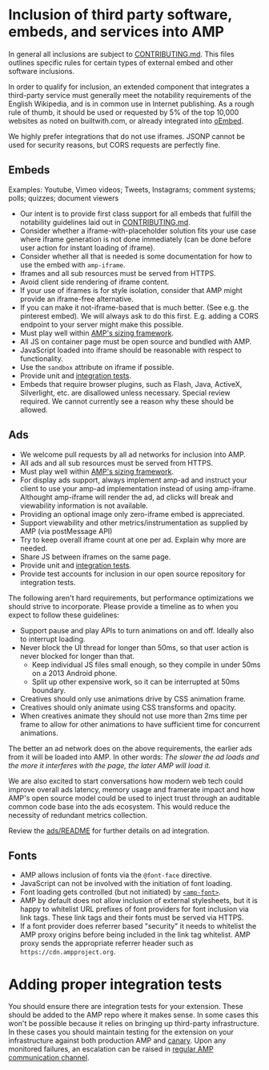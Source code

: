 # Inclusion of third party software, embeds, and services into AMP

In general all inclusions are subject to [CONTRIBUTING.md](../CONTRIBUTING.md).
This files outlines specific rules for certain types of external embed and other
software inclusions.

In order to qualify for inclusion, an extended component that integrates a
third-party service must generally meet the notability requirements of the
English Wikipedia, and is in common use in Internet publishing. As a rough rule
of thumb, it should be used or requested by 5% of the top 10,000 websites as
noted on builtwith.com, or already integrated into [oEmbed](http://oembed.com/).

We highly prefer integrations that do not use iframes. JSONP cannot be used for
security reasons, but CORS requests are perfectly fine.

## Embeds

Examples: Youtube, Vimeo videos; Tweets, Instagrams; comment systems; polls;
quizzes; document viewers

-   Our intent is to provide first class support for all embeds that fulfill the
    notability guidelines laid out in [CONTRIBUTING.md](../CONTRIBUTING.md).
-   Consider whether a iframe-with-placeholder solution fits your use case where
    iframe generation is not done immediately (can be done before user action
    for instant loading of iframe).
-   Consider whether all that is needed is some documentation for how to use the
    embed with `amp-iframe`.
-   Iframes and all sub resources must be served from HTTPS.
-   Avoid client side rendering of iframe content.
-   If your use of iframes is for style isolation, consider that AMP might
    provide an iframe-free alternative.
-   If you can make it not-iframe-based that is much better. (See e.g. the
    pinterest embed). We will always ask to do this first. E.g. adding a CORS
    endpoint to your server might make this possible.
-   Must play well within
    [AMP's sizing framework](https://github.com/ampproject/amphtml/blob/master/spec/amp-html-layout.md).
-   All JS on container page must be open source and bundled with AMP.
-   JavaScript loaded into iframe should be reasonable with respect to
    functionality.
-   Use the `sandbox` attribute on iframe if possible.
-   Provide unit and [integration tests](#adding-proper-integration-tests).
-   Embeds that require browser plugins, such as Flash, Java, ActiveX,
    Silverlight, etc. are disallowed unless necessary. Special review required.
    We cannot currently see a reason why these should be allowed.

## Ads

-   We welcome pull requests by all ad networks for inclusion into AMP.
-   All ads and all sub resources must be served from HTTPS.
-   Must play well within
    [AMP's sizing framework](https://github.com/ampproject/amphtml/blob/master/spec/amp-html-layout.md).
-   For display ads support, always implement amp-ad and instruct your client to
    use your amp-ad implementation instead of using amp-iframe. Althought
    amp-iframe will render the ad, ad clicks will break and viewability
    information is not available.
-   Providing an optional image only zero-iframe embed is appreciated.
-   Support viewability and other metrics/instrumentation as supplied by AMP
    (via postMessage API)
-   Try to keep overall iframe count at one per ad. Explain why more are needed.
-   Share JS between iframes on the same page.
-   Provide unit and [integration tests](#adding-proper-integration-tests).
-   Provide test accounts for inclusion in our open source repository for
    integration tests.

The following aren't hard requirements, but performance optimizations we should
strive to incorporate. Please provide a timeline as to when you expect to follow
these guidelines:

-   Support pause and play APIs to turn animations on and off. Ideally also to
    interrupt loading.
-   Never block the UI thread for longer than 50ms, so that user action is never
    blocked for longer than that.
    -   Keep individual JS files small enough, so they compile in under 50ms on
        a 2013 Android phone.
    -   Split up other expensive work, so it can be interrupted at 50ms
        boundary.
-   Creatives should only use animations drive by CSS animation frame.
-   Creatives should only animate using CSS transforms and opacity.
-   When creatives animate they should not use more than 2ms time per frame to
    allow for other animations to have sufficient time for concurrent
    animations.

The better an ad network does on the above requirements, the earlier ads from it
will be loaded into AMP. In other words: _The slower the ad loads and the more
it interferes with the page, the later AMP will load it._

We are also excited to start conversations how modern web tech could improve
overall ads latency, memory usage and framerate impact and how AMP's open source
model could be used to inject trust through an auditable common code base into
the ads ecosystem. This would reduce the necessity of redundant metrics
collection.

Review the [ads/README](../ads/README.md) for further details on ad integration.

## Fonts

-   AMP allows inclusion of fonts via the `@font-face` directive.
-   JavaScript can not be involved with the initiation of font loading.
-   Font loading gets controlled (but not initiated) by
    [`<amp-font>`](https://github.com/ampproject/amphtml/issues/648).
-   AMP by default does not allow inclusion of external stylesheets, but it is
    happy to whitelist URL prefixes of font providers for font inclusion via
    link tags. These link tags and their fonts must be served via HTTPS.
-   If a font provider does referrer based "security" it needs to whitelist the
    AMP proxy origins before being included in the link tag whitelist. AMP proxy
    sends the appropriate referrer header such as `https://cdn.ampproject.org`.

# Adding proper integration tests

You should ensure there are integration tests for your extension. These should
be added to the AMP repo where it makes sense. In some cases this won't be
possible because it relies on bringing up third-party infrastructure. In these
cases you should maintain testing for the extension on your infrastructure
against both production AMP and
[canary](https://github.com/ampproject/amphtml/blob/master/contributing/release-schedule.md#amp-experimental-and-beta-channels).
Upon any monitored failures, an escalation can be raised in
[regular AMP communication channel](https://github.com/ampproject/amphtml/blob/master/CONTRIBUTING.md#discussion-channels).
